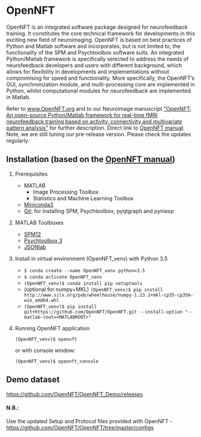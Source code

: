 # OpenNFT
OpenNFT is an integrated software package designed for neurofeedback training. It constitutes the core technical framework for developments in this exciting new field of neuroimaging. OpenNFT is based on best practices of Python and Matlab software and incorporates, but is not limited to, the functionality of the SPM and Psychtoolbox software suits. An integrated Python/Matlab framework is specifically selected to address the needs of neurofeedback developers and users with different background, which allows for flexibility in developments and implementations without compromising for speed and functionality. More specifically, the OpenNFT’s GUI, synchronization module, and multi-processing core are implemented in Python, whilst computational modules for neurofeedback are implemented in Matlab.

Refer to www.OpenNFT.org and to our Neuroimage manuscript ["OpenNFT: An open-source Python/Matlab framework for real-time fMRI neurofeedback training based on activity, connectivity and multivariate pattern analysis"](http://www.sciencedirect.com/science/article/pii/S1053811917305050) for further description.
Direct link to [OpenNFT manual](https://github.com/OpenNFT/opennft.github.io/blob/master/OpenNFT_Manual_v1.0.pdf).
Note, we are still tuning our pre-release version. Please check the updates regularly.

## Installation (based on the [OpenNFT manual](https://github.com/OpenNFT/opennft.github.io/blob/master/OpenNFT_Manual_v1.0.pdf))

1. Prerequisites
    - MATLAB
        - Image Processing Toolbox
        - Statistics and Machine Learning Toolbox
    - [Miniconda3](https://docs.conda.io/en/latest/miniconda.html)
    - [Git](https://git-scm.com/downloads): for installing SPM, Psychtoolbox, pyqtgraph and pyniexp

2. MATLAB Toolboxes
    - [SPM12](https://github.com/spm/spm12.git)
    - [Psychtoolbox 3](https://github.com/Psychtoolbox-3/Psychtoolbox-3.git)
    - [JSONlab](https://uk.mathworks.com/matlabcentral/mlc-downloads/downloads/submissions/33381/versions/22/download/zip)

3. Install in virtual environment (OpenNFT_venv) with Python 3.5

    * `$ conda create --name OpenNFT_venv python=3.5`
    * `$ conda activate OpenNFT_venv`
    * `(OpenNFT_venv)$ conda install pip setuptools`
    * (optional for numpy+MKL) `(OpenNFT_venv)$ pip install http://www.silx.org/pub/wheelhouse/numpy-1.13.1+mkl-cp35-cp35m-win_amd64.whl`
    * `(OpenNFT_venv)$ pip install git+https://github.com/OpenNFT/OpenNFT.git --install-option "--matlab-root=<MATLABROOT>"`

4. Running OpenNFT application
    
    `(OpenNFT_venv)$ opennft`
    
    or with console window:
    
    `(OpenNFT_venv)$ opennft_console`

## Demo dataset
https://github.com/OpenNFT/OpenNFT_Demo/releases  
#### N.B.:
Use the updated Setup and Protocol files provided with OpenNFT - https://github.com/OpenNFT/OpenNFT/tree/master/configs
